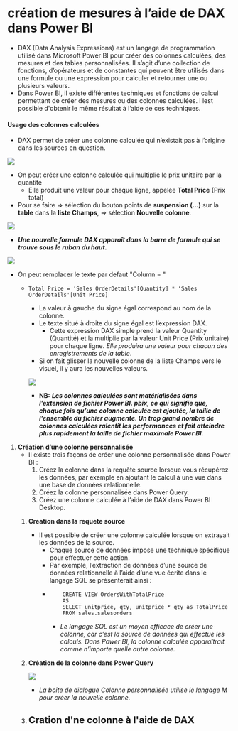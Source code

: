 #  création de mesures à l’aide de DAX dans Power BI

- DAX (Data Analysis Expressions) est un langage de programmation utilisé dans Microsoft Power BI pour créer des colonnes calculées, des mesures et des tables personnalisées. Il s’agit d’une collection de fonctions, d’opérateurs et de constantes qui peuvent être utilisés dans une formule ou une expression pour calculer et retourner une ou plusieurs valeurs.
- Dans Power BI, il existe différentes techniques et fonctions de calcul permettant de créer des mesures ou des colonnes calculées. i lest possible d'obtenir le même résultat à l’aide de ces techniques.

#### Usage des colonnes calculées
- DAX permet de créer une colonne calculée qui n’existait pas à l’origine dans les sources en question.

![](https://learn.microsoft.com/fr-fr/training/modules/create-measures-dax-power-bi/media/02-table-visual-ss.png)

- On peut créer une colonne calculée qui multiplie le prix unitaire par la quantité
    - Elle produit une valeur pour chaque ligne, appelée **Total Price** (Prix total)
- Pour se faire => sélection du bouton points de **suspension (…)** sur la **table** dans la **liste Champs**, =>  sélection **Nouvelle colonne**.

![](https://learn.microsoft.com/fr-fr/training/modules/create-measures-dax-power-bi/media/02-new-column-ss.png)

- ***Une nouvelle formule DAX apparaît dans la barre de formule qui se trouve sous le ruban du haut.***

![](https://learn.microsoft.com/fr-fr/training/modules/create-measures-dax-power-bi/media/02-new-dax-column-ss.png)

- On peut remplacer le texte par defaut "Column = "
    - `Total Price = 'Sales OrderDetails'[Quantity] * 'Sales OrderDetails'[Unit Price]`
        - La valeur à gauche du signe égal correspond au nom de la colonne. 
        - Le texte situé à droite du signe égal est l’expression DAX. 
            - Cette expression DAX simple prend la valeur Quantity (Quantité) et la multiplie par la valeur Unit Price (Prix unitaire) pour chaque ligne. *Elle produira une valeur pour chacun des enregistrements de la table*. 
        - Si on fait glisser la nouvelle colonne de la liste Champs vers le visuel, il y aura les nouvelles valeurs.

        ![](https://learn.microsoft.com/fr-fr/training/modules/create-measures-dax-power-bi/media/02-new-total-price-ss.png)

        - **NB:** ***Les colonnes calculées sont matérialisées dans l’extension de fichier Power BI. pbix, ce qui signifie que, chaque fois qu’une colonne calculée est ajoutée, la taille de l’ensemble du fichier augmente. Un trop grand nombre de colonnes calculées ralentit les performances et fait atteindre plus rapidement la taille de fichier maximale Power BI.***

1. **Création d’une colonne personnalisée** 
    - Il existe trois façons de créer une colonne personnalisée dans Power BI :
        1. Créez la colonne dans la requête source lorsque vous récupérez les données, par exemple en ajoutant le calcul à une vue dans une base de données relationnelle.
        2. Créez la colonne personnalisée dans Power Query.
        3. Créez une colonne calculée à l’aide de DAX dans Power BI Desktop.
    1. **Creation dans la requete source**
        - Il est possible de créer une colonne calculée lorsque on extrayait les données de la source. 
            - Chaque source de données impose une technique spécifique pour effectuer cette action. 
            - Par exemple, l’extraction de données d’une source de données relationnelle à l’aide d’une vue écrite dans le langage SQL se présenterait ainsi :
            -   ```
                    CREATE VIEW OrdersWithTotalPrice
                    AS
                    SELECT unitprice, qty, unitprice * qty as TotalPrice 
                    FROM sales.salesorders
                ```
                - *Le langage SQL est un moyen efficace de créer une colonne, car c’est la source de données qui effectue les calculs. Dans Power BI, la colonne calculée apparaîtrait comme n’importe quelle autre colonne.*
    2. **Création de la colonne dans Power Query** 
        
        ![](https://learn.microsoft.com/fr-fr/training/modules/create-measures-dax-power-bi/media/02-custom-column-ss.png)

        - *La boîte de dialogue Colonne personnalisée utilise le langage M pour créer la nouvelle colonne.*

    3. **Cration d'ne colonne à l'aide de DAX** 
        - 

